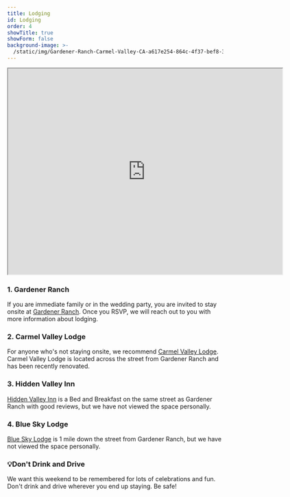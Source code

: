 ```yaml
---
title: Lodging
id: Lodging
order: 4
showTitle: true
showForm: false
background-image: >-
  /static/img/Gardener-Ranch-Carmel-Valley-CA-a617e254-864c-4f37-bef8-3db5a2f7838c-97450e389c42885476f1fbe9bc5bca5a.jpg
---
```

<iframe src="https://www.google.com/maps/d/embed?mid=14q8eMzZWvkXJdxF6iSPgz1wd3Rtvcvw4&hl=en&z=15" width="640" height="480"></iframe>

### 1. Gardener Ranch

If you are immediate family or in the wedding party, you are invited to stay onsite at [Gardener Ranch](https://www.gardenerranch.com/weddings-accommodations.htm).  Once you RSVP, we will reach out to you with more information about lodging.

### 2. Carmel Valley Lodge

For anyone who's not staying onsite, we recommend [Carmel Valley Lodge](https://www.valleylodge.com/?utm_source=google&utm_medium=GMB).  Carmel Valley Lodge is located across the street from Gardener Ranch and has been recently renovated.

### 3. Hidden Valley Inn

[Hidden Valley Inn](https://visithiddenvalleyinn.com/) is a Bed and Breakfast on the same street as Gardener Ranch with good reviews, but we have not viewed the space personally.

### 4. Blue Sky Lodge

[Blue Sky Lodge](https://blueskylodge.com/) is 1 mile down the street from Gardener Ranch, but we have not viewed the space personally.

### 💡Don't Drink and Drive

We want this weekend to be remembered for lots of celebrations and fun.  Don't drink and drive wherever you end up staying.  Be safe!
